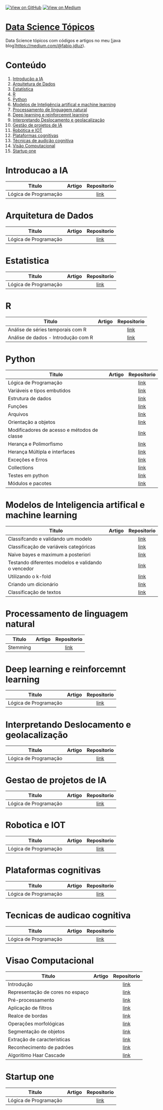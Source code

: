 [![View on GitHub](https://img.shields.io/badge/GitHub-View_on_GitHub-blue?logo=GitHub)](https://github.com/binhojulix/machine-learning)  [![View on Medium](https://img.shields.io/badge/Medium-View%20on%20Medium-red?logo=medium)](https://medium.com/@fabio.jdluz) 
# [Data Science Tópicos](https://github.com/binhojulix/machine-learning)
Data Science tópicos com códigos e artigos no meu [java blog]https://medium.com/@fabio.jdluz). 



# Conteúdo
1.  [Introdução a IA](#introducao-a-ia) 
2.  [Arquitetura de Dados](#arquitetura-de-dados)
3.  [Estatística](#estatistica)
4.  [R](#R)
5.  [Python](#Python)
6.  [Modelos de Inteligência artifical e machine learning](#modelos-de-inteligencia-artifical-e-machine-learning)
7.  [Processamento de linguagem natural](#processamento-de-linguagem-natural)
8.  [Deep learning e reinforcemnt learning](#deep-learning-reinforcemnt-learning)
9.  [Interpretando Deslocamento e geolacalização](#deslocamento-e-geocalizacao)
10. [Gestão de projetos de IA](#gestao-de-projetos-de-ia)
11. [Robótica e IOT](#robotica-e-iot)
12. [Plataformas cognitivas](#plataforma-cognitiva)
13. [Técnicas de audição cognitiva](#tecnicas-de-audicao-cognitiva) 
14. [Visão Computacional](#visao-computacional)
15. [Startup one](#startup-one)


# Introducao a IA
| Titulo        | Artigo           | Repositorio  |
| ------------- |:-------------:| :-----:|
| Lógica de Programação | | [link](https://github.com/binhojulix/ciencias-de-dados/tree/master/introdução_a_ia) |


# Arquitetura de Dados
| Titulo        | Artigo           | Repositorio  |
| ------------- |:-------------:| :-----:|
| Lógica de Programação | | [link](https://github.com/binhojulix/ciencias-de-dados/tree/master/arquitetura_de_dados) |


# Estatistica
| Titulo        | Artigo           | Repositorio  |
| ------------- |:-------------:| :-----:|
| Lógica de Programação | | [link](https://github.com/binhojulix/ciencias-de-dados/tree/master/estatistica) |


# R
| Titulo        | Artigo           | Repositorio  |
| ------------- |:-------------:| :-----:|
| Análise de séries temporais com R | | [link](https://github.com/binhojulix/ciencias-de-dados/tree/master/R/An%C3%A1lise%20de%20s%C3%A9ries%20temporais%20com%20R) |
Análise de dados - Introdução com R |  | [link](https://github.com/binhojulix/machine-learning/blob/master/R/An%C3%A1lise%20de%20dados%20-%20Introdu%C3%A7%C3%A3o%20com%20R) |


# Python
| Titulo        | Artigo           | Repositorio  |
| ------------- |:-------------:| :-----:|
| Lógica de Programação | | [link](https://github.com/binhojulix/ciencias-de-dados/tree/master/Python) |
| Variáveis e tipos embutidos | | [link](https://github.com/binhojulix/ciencias-de-dados/tree/master/Python) |
| Estrutura de dados | | [link](https://github.com/binhojulix/ciencias-de-dados/tree/master/Python) |
| Funções | | [link](https://github.com/binhojulix/ciencias-de-dados/tree/master/Python) |
| Arquivos | | [link](https://github.com/binhojulix/ciencias-de-dados/tree/master/Python) |
| Orientação a objetos | | [link](https://github.com/binhojulix/ciencias-de-dados/tree/master/Python) |
| Modificadores de acesso e métodos de classe | | [link](https://github.com/binhojulix/ciencias-de-dados/tree/master/Python) |
| Herança e Polimorfismo | | [link](https://github.com/binhojulix/ciencias-de-dados/tree/master/Python) |
| Herança Múltipla e interfaces | | [link](https://github.com/binhojulix/ciencias-de-dados/tree/master/Python) |
| Exceções e Erros | | [link](https://github.com/binhojulix/ciencias-de-dados/tree/master/Python) |
| Collections | | [link](https://github.com/binhojulix/ciencias-de-dados/tree/master/Python) |
| Testes em python | | [link](https://github.com/binhojulix/ciencias-de-dados/tree/master/Python) |
| Módulos e pacotes | | [link](https://github.com/binhojulix/ciencias-de-dados/tree/master/Python) |


# Modelos de Inteligencia artifical e machine learning
| Titulo        | Artigo           | Repositorio  |
| ------------- |:-------------:| :-----:|
| Classifcando e validando um modelo | | [link](https://github.com/binhojulix/ciencias-de-dados/tree/master/machine_learning) | 
|Classificação de variáveis categóricas | | [link](https://github.com/binhojulix/ciencias-de-dados/tree/master/machine_learning) | 
|Naive bayes e maximum a posteriori | | [link](https://github.com/binhojulix/ciencias-de-dados/tree/master/machine_learning) | 
|Testando diferentes modelos e validando o vencedor | | [link](https://github.com/binhojulix/ciencias-de-dados/tree/master/machine_learning) | 
|Utilizando o k-fold  | | [link](https://github.com/binhojulix/ciencias-de-dados/tree/master/machine_learning) | 
|Criando um dicionário | | [link](https://github.com/binhojulix/ciencias-de-dados/tree/master/machine_learning) |
|Classificação de textos | | [link](https://github.com/binhojulix/ciencias-de-dados/tree/master/machine_learning) |


# Processamento de linguagem natural
| Titulo        | Artigo           | Repositorio  |
| ------------- |:-------------:| :-----:|
| Stemming | | [link](https://github.com/binhojulix/ciencias-de-dados/blob/master/Processamento%20de%20linguagem%20natural/Stemming%20-%20NLP.ipynb) |


# Deep learning e reinforcemnt learning
| Titulo        | Artigo           | Repositorio  |
| ------------- |:-------------:| :-----:|
| Lógica de Programação | | [link](https://github.com/binhojulix/ciencias-de-dados/tree/master/Python) |


# Interpretando Deslocamento e geolacalização
| Titulo        | Artigo           | Repositorio  |
| ------------- |:-------------:| :-----:|
| Lógica de Programação | | [link](https://github.com/binhojulix/ciencias-de-dados/tree/master/Python) |


# Gestao de projetos de IA
| Titulo        | Artigo           | Repositorio  |
| ------------- |:-------------:| :-----:|
| Lógica de Programação | | [link](https://github.com/binhojulix/ciencias-de-dados/tree/master/Python) |


# Robotica e IOT
| Titulo        | Artigo           | Repositorio  |
| ------------- |:-------------:| :-----:|
| Lógica de Programação | | [link](https://github.com/binhojulix/ciencias-de-dados/tree/master/Python) |


# Plataformas cognitivas

| Titulo        | Artigo           | Repositorio  |
| ------------- |:-------------:| :-----:|
| Lógica de Programação | | [link](https://github.com/binhojulix/ciencias-de-dados/tree/master/Plataforma%20cognitivas/amazons3) |


# Tecnicas de audicao cognitiva
| Titulo        | Artigo           | Repositorio  |
| ------------- |:-------------:| :-----:|
| Lógica de Programação | | [link](https://github.com/binhojulix/ciencias-de-dados/tree/master/Python) |


# Visao Computacional
| Titulo        | Artigo           | Repositorio  |
| ------------- |:-------------:| :-----:|
| Introdução | | [link](https://github.com/binhojulix/ciencias-de-dados/tree/master/Vis%C3%A3o%20Computacional) |
| Representação de cores no espaço | | [link](https://github.com/binhojulix/ciencias-de-dados/tree/master/Vis%C3%A3o%20Computacional) |
| Pré-processamento | | [link](https://github.com/binhojulix/ciencias-de-dados/tree/master/Vis%C3%A3o%20Computacional) |
| Aplicação de filtros | | [link](https://github.com/binhojulix/ciencias-de-dados/tree/master/Vis%C3%A3o%20Computacional) |
| Realce de bordas | | [link](https://github.com/binhojulix/ciencias-de-dados/tree/master/Vis%C3%A3o%20Computacional) |
| Operações morfológicas | | [link](https://github.com/binhojulix/ciencias-de-dados/tree/master/Vis%C3%A3o%20Computacional) |
| Segmentação de objetos | | [link](https://github.com/binhojulix/ciencias-de-dados/tree/master/Vis%C3%A3o%20Computacional) |
| Extração de características | | [link](https://github.com/binhojulix/ciencias-de-dados/tree/master/Vis%C3%A3o%20Computacional) |
| Reconhecimento de padróes | | [link](https://github.com/binhojulix/ciencias-de-dados/tree/master/Vis%C3%A3o%20Computacional) |
| Algoritimo Haar Cascade | | [link](https://github.com/binhojulix/ciencias-de-dados/tree/master/Vis%C3%A3o%20Computacional) |

# Startup one
| Titulo        | Artigo           | Repositorio  |
| ------------- |:-------------:| :-----:|
| Lógica de Programação | | [link](https://github.com/binhojulix/ciencias-de-dados/tree/master/Python) |
